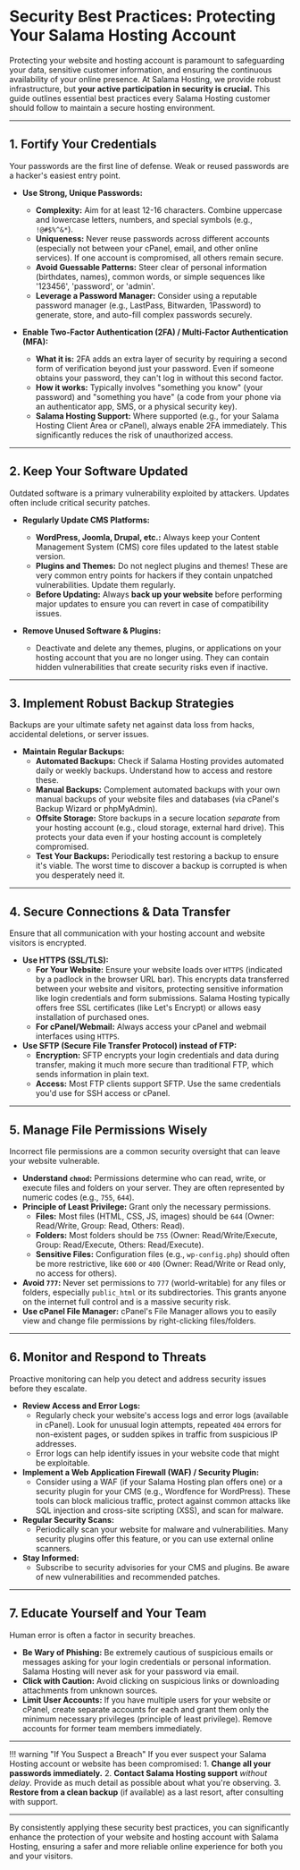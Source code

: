 # Security Best Practices: Protecting Your Salama Hosting Account

Protecting your website and hosting account is paramount to safeguarding your data, sensitive customer information, and ensuring the continuous availability of your online presence. At Salama Hosting, we provide robust infrastructure, but **your active participation in security is crucial.** This guide outlines essential best practices every Salama Hosting customer should follow to maintain a secure hosting environment.

---

## 1. Fortify Your Credentials

Your passwords are the first line of defense. Weak or reused passwords are a hacker's easiest entry point.

* **Use Strong, Unique Passwords:**
    * **Complexity:** Aim for at least 12-16 characters. Combine uppercase and lowercase letters, numbers, and special symbols (e.g., `!@#$%^&*`).
    * **Uniqueness:** Never reuse passwords across different accounts (especially not between your cPanel, email, and other online services). If one account is compromised, all others remain secure.
    * **Avoid Guessable Patterns:** Steer clear of personal information (birthdates, names), common words, or simple sequences like '123456', 'password', or 'admin'.
    * **Leverage a Password Manager:** Consider using a reputable password manager (e.g., LastPass, Bitwarden, 1Password) to generate, store, and auto-fill complex passwords securely.

* **Enable Two-Factor Authentication (2FA) / Multi-Factor Authentication (MFA):**
    * **What it is:** 2FA adds an extra layer of security by requiring a second form of verification beyond just your password. Even if someone obtains your password, they can't log in without this second factor.
    * **How it works:** Typically involves "something you know" (your password) and "something you have" (a code from your phone via an authenticator app, SMS, or a physical security key).
    * **Salama Hosting Support:** Where supported (e.g., for your Salama Hosting Client Area or cPanel), always enable 2FA immediately. This significantly reduces the risk of unauthorized access.

---

## 2. Keep Your Software Updated

Outdated software is a primary vulnerability exploited by attackers. Updates often include critical security patches.

* **Regularly Update CMS Platforms:**
    * **WordPress, Joomla, Drupal, etc.:** Always keep your Content Management System (CMS) core files updated to the latest stable version.
    * **Plugins and Themes:** Do not neglect plugins and themes! These are very common entry points for hackers if they contain unpatched vulnerabilities. Update them regularly.
    * **Before Updating:** Always **back up your website** before performing major updates to ensure you can revert in case of compatibility issues.

* **Remove Unused Software & Plugins:**
    * Deactivate and delete any themes, plugins, or applications on your hosting account that you are no longer using. They can contain hidden vulnerabilities that create security risks even if inactive.

---

## 3. Implement Robust Backup Strategies

Backups are your ultimate safety net against data loss from hacks, accidental deletions, or server issues.

* **Maintain Regular Backups:**
    * **Automated Backups:** Check if Salama Hosting provides automated daily or weekly backups. Understand how to access and restore these.
    * **Manual Backups:** Complement automated backups with your own manual backups of your website files and databases (via cPanel's Backup Wizard or phpMyAdmin).
    * **Offsite Storage:** Store backups in a secure location *separate* from your hosting account (e.g., cloud storage, external hard drive). This protects your data even if your hosting account is completely compromised.
    * **Test Your Backups:** Periodically test restoring a backup to ensure it's viable. The worst time to discover a backup is corrupted is when you desperately need it.

---

## 4. Secure Connections & Data Transfer

Ensure that all communication with your hosting account and website visitors is encrypted.

* **Use HTTPS (SSL/TLS):**
    * **For Your Website:** Ensure your website loads over `HTTPS` (indicated by a padlock in the browser URL bar). This encrypts data transferred between your website and visitors, protecting sensitive information like login credentials and form submissions. Salama Hosting typically offers free SSL certificates (like Let's Encrypt) or allows easy installation of purchased ones.
    * **For cPanel/Webmail:** Always access your cPanel and webmail interfaces using `HTTPS`.
* **Use SFTP (Secure File Transfer Protocol) instead of FTP:**
    * **Encryption:** SFTP encrypts your login credentials and data during transfer, making it much more secure than traditional FTP, which sends information in plain text.
    * **Access:** Most FTP clients support SFTP. Use the same credentials you'd use for SSH access or cPanel.

---

## 5. Manage File Permissions Wisely

Incorrect file permissions are a common security oversight that can leave your website vulnerable.

* **Understand `chmod`:** Permissions determine who can read, write, or execute files and folders on your server. They are often represented by numeric codes (e.g., `755`, `644`).
* **Principle of Least Privilege:** Grant only the necessary permissions.
    * **Files:** Most files (HTML, CSS, JS, images) should be `644` (Owner: Read/Write, Group: Read, Others: Read).
    * **Folders:** Most folders should be `755` (Owner: Read/Write/Execute, Group: Read/Execute, Others: Read/Execute).
    * **Sensitive Files:** Configuration files (e.g., `wp-config.php`) should often be more restrictive, like `600` or `400` (Owner: Read/Write or Read only, no access for others).
* **Avoid `777`:** Never set permissions to `777` (world-writable) for any files or folders, especially `public_html` or its subdirectories. This grants anyone on the internet full control and is a massive security risk.
* **Use cPanel File Manager:** cPanel's File Manager allows you to easily view and change file permissions by right-clicking files/folders.

---

## 6. Monitor and Respond to Threats

Proactive monitoring can help you detect and address security issues before they escalate.

* **Review Access and Error Logs:**
    * Regularly check your website's access logs and error logs (available in cPanel). Look for unusual login attempts, repeated `404` errors for non-existent pages, or sudden spikes in traffic from suspicious IP addresses.
    * Error logs can help identify issues in your website code that might be exploitable.
* **Implement a Web Application Firewall (WAF) / Security Plugin:**
    * Consider using a WAF (if your Salama Hosting plan offers one) or a security plugin for your CMS (e.g., Wordfence for WordPress). These tools can block malicious traffic, protect against common attacks like SQL injection and cross-site scripting (XSS), and scan for malware.
* **Regular Security Scans:**
    * Periodically scan your website for malware and vulnerabilities. Many security plugins offer this feature, or you can use external online scanners.
* **Stay Informed:**
    * Subscribe to security advisories for your CMS and plugins. Be aware of new vulnerabilities and recommended patches.

---

## 7. Educate Yourself and Your Team

Human error is often a factor in security breaches.

* **Be Wary of Phishing:** Be extremely cautious of suspicious emails or messages asking for your login credentials or personal information. Salama Hosting will never ask for your password via email.
* **Click with Caution:** Avoid clicking on suspicious links or downloading attachments from unknown sources.
* **Limit User Accounts:** If you have multiple users for your website or cPanel, create separate accounts for each and grant them only the minimum necessary privileges (principle of least privilege). Remove accounts for former team members immediately.

---

!!! warning "If You Suspect a Breach"
    If you ever suspect your Salama Hosting account or website has been compromised:
    1.  **Change all your passwords immediately.**
    2.  **Contact Salama Hosting support** *without delay*. Provide as much detail as possible about what you're observing.
    3.  **Restore from a clean backup** (if available) as a last resort, after consulting with support.

---

By consistently applying these security best practices, you can significantly enhance the protection of your website and hosting account with Salama Hosting, ensuring a safer and more reliable online experience for both you and your visitors.

